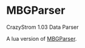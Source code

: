 # MBGParser
CrazyStrom 1.03 Data Parser

A lua version of [MBGParser](https://github.com/SmallLuma/MBGParser).
